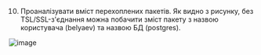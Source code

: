 10. Проаналізувати вміст перехоплених пакетів. Як видно з рисунку, без TSL/SSL-з'єднання можна побачити зміст пакету з назвою користувача (belyaev) та назвою БД (postgres).

![image](https://user-images.githubusercontent.com/55207058/209392466-c2a3396b-4c15-4ad7-b2e8-eabcb9b815ae.png)
